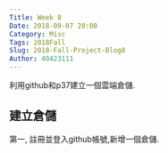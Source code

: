 ```yaml
---
Title: Week 8
Date: 2018-09-07 20:00
Category: Misc
Tags: 2018Fall
Slug: 2018-Fall-Project-Blog8
Author: 40423111
---
```


利用github和p37建立一個雲端倉儲.

<!-- PELICAN_END_SUMMARY -->

建立倉儲
----

第一, 註冊並登入github帳號,新增一個倉儲.




